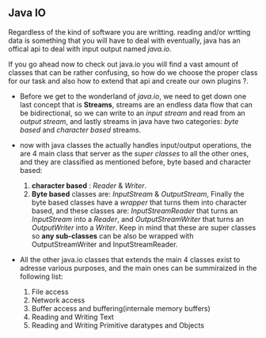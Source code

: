 ## Java IO

Regardless of the kind of software you are writting. reading and/or wrtting data is something
that you will have to deal with eventually, java has an offical api to deal with
input output named *java.io*.

If you go ahead now to check out java.io you will find a vast amount of classes that
can be rather confusing, so how do we choose the proper class for our task and also
how to extend that api and create our own plugins ?.

* Before we get to the wonderland of *java.io*, we need to get down one last concept
  that is **Streams**, streams are an endless data flow that can be bidirectional,
  so we can write to an *input stream* and read from an *output stream*, and lastly
  streams in java have two categories: *byte based* and *character based* streams.
  
* now with java classes the actually handles input/output operations, the are 4 main
  class that server as the *super classes* to  all the other ones, and they are classified
  as mentioned before, byte based and character based:
  
    1. **character based** : *Reader* & *Writer*.
    2. **Byte based** classes are: *InputStream* & *OutputStream*,
       Finally the byte based classes have a *wrapper* that turns them into
       character based, and these classes are: *InputStreamReader* that turns an *InputStream*
       into a *Reader*, and *OutputStreamWriter* that turns an *OutputWriter* into a *Writer*.
       Keep in mind that these are super classes so **any sub-classes** can be also be 
       wrapped with OutputStreamWriter and InputStreamReader.

* All the other java.io classes that extends the main 4 classes exist to adresse
  various purposes, and the main ones can be summiraized in the following list:
  1. File access
  2. Network access
  3. Buffer access and buffering(internale memory buffers)
  4. Reading and Writing Text
  5. Reading and Writing Primitive daratypes and Objects
